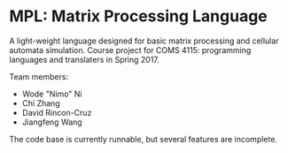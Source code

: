 # MPL: Matrix Processing Language

A light-weight language designed for basic matrix processing and cellular automata simulation. Course project for COMS 4115: programming languages and translaters in Spring 2017. 

Team members:

- Wode "Nimo" Ni
- Chi Zhang
- David Rincon-Cruz
- Jiangfeng Wang

The code base is currently runnable, but several features are incomplete.



